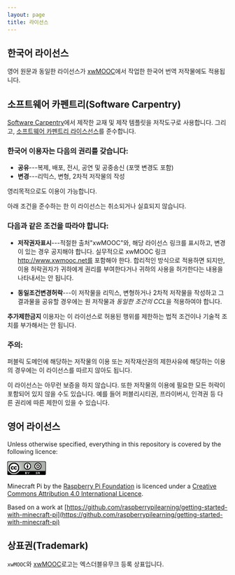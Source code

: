 ```yaml
---
layout: page
title: 라이선스
---
```


## 한국어 라이선스

영어 원문과 동일한 라이선스가 [xwMOOC](http://xwmooc.net/)에서 작업한 한국어 번역 저작물에도 적용됩니다.

## 소프트웨어 카펜트리(Software Carpentry)

[Software Carpentry](http://software-carpentry)에서 제작한 교재 및 제작 템플릿을 저작도구로 사용합니다.
그리고, [소프트웨어 카펜트리 라이스선스](http://software-carpentry.org/license.html)를 준수합니다.

### 한국어 이용자는 다음의 권리를 갖습니다:

* **공유**---복제, 배포, 전시, 공연 및 공중송신 (포맷 변경도 포함)
* **변경**---리믹스, 변형, 2차적 저작물의 작성

영리목적으로도 이용이 가능합니다.

아래 조건을 준수하는 한 이 라이선스는 취소되거나 실효되지 않습니다.

### 다음과 같은 조건을 따라야 합니다:

* **저작권자표시**---적절한 출처"xwMOOC"와, 해당 라이선스 링크를 표시하고, 변경이 있는 경우 공지해야 합니다. 실무적으로 xwMOOC 링크 http://www.xwmooc.net를 포함해야 한다. 합리적인 방식으로 적용하면 되지만, 이용 허락권자가 귀하에게 권리를 부여한다거나 귀하의 사용을 허가한다는 내용을 나타내서는 안 됩니다.

* **동일조건변경허락**---이 저작물을 리믹스, 변형하거나 2차적 저작물을 작성하고 그 결과물을 공유할 경우에는 원 저작물과 *동일한 조건의 CCL*을 적용하여야 합니다.

**추가제한금지** 이용자는 이 라이선스로 허용된 행위를 제한하는 법적 조건이나 기술적 조치를 
부가해서는 안 됩니다.

### 주의:

퍼블릭 도메인에 해당하는 저작물의 이용 또는 저작재산권의 제한사유에 해당하는 이용의 경우에는 이 라이선스를 따르지 않아도 됩니다.

이 라이선스는 아무런 보증을 하지 않습니다. 또한 저작물의 이용에 필요한 모든 허락이 포함되어 있지 않을 수도 있습니다. 
예를 들어 퍼블리시티권, 프라이버시, 인격권 등 다른 권리에 따른 제한이 있을 수 있습니다.

## 영어 라이선스

Unless otherwise specified, everything in this repository is covered by the following licence:

![CC-BY-SA](img/cc-by-sa.png)

Minecraft Pi by the [Raspberry Pi Foundation](https://www.raspberrypi.org/) is licenced under a [Creative Commons Attribution 4.0 International Licence](http://creativecommons.org/licenses/by-sa/4.0/).

Based on a work at [https://github.com/raspberrypilearning/getting-started-with-minecraft-pi](https://github.com/raspberrypilearning/getting-started-with-minecraft-pi)

## 상표권(Trademark)

`xwMOOC`와 [xwMOOC](http://xwmooc.net/)로고는 엑스더블유무크 등록 상표입니다.